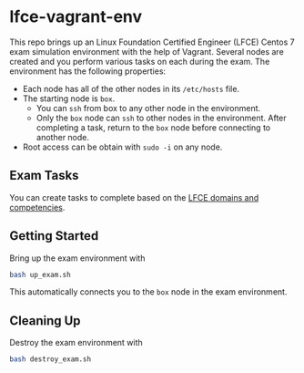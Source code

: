# lfce-vagrant-env

This repo brings up an Linux Foundation Certified Engineer (LFCE) Centos 7 exam simulation environment with the help of Vagrant. Several nodes are created and you perform various tasks on each during the exam. The environment has the following properties:

- Each node has all of the other nodes in its `/etc/hosts` file. 
- The starting node is `box`. 
    - You can `ssh` from box to any other node in the environment. 
    - Only the `box` node can `ssh` to other nodes in the environment. After completing a task, return to the `box` node before connecting to another node. 
- Root access can be obtain with `sudo -i` on any node.

## Exam Tasks

You can create tasks to complete based on the [LFCE domains and competencies](https://training.linuxfoundation.org/certification/linux-foundation-certified-engineer-lfce/#domains).

## Getting Started

Bring up the exam environment with

```sh
bash up_exam.sh
```

This automatically connects you to the `box` node in the exam environment.

## Cleaning Up

Destroy the exam environment with

```sh
bash destroy_exam.sh
```